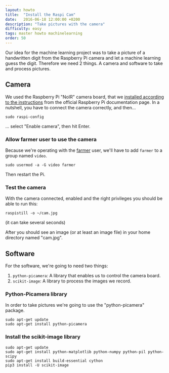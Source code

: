 ```yaml
---
layout: howto
title:  "Install the Raspi Cam"
date:   2016-06-18 12:00:00 +0200
description: "Take pictures with the camera"
difficulty: easy
tags: master howto machinelearning
order: 50
---
```


Our idea for the machine learning project was to take a picture of a handwritten digit from the Raspberry Pi camera and let a machine learning guess the digit.
Therefore we need 2 things. A camera and software to take and process pictures.

## Camera

We used the Raspberry Pi "NoIR" camera board, that we [installed according to the instructions](https://www.raspberrypi.org/documentation/usage/camera/README.md) from the official Raspberry Pi documentation page. In a nutshell, you have to connect the camera correctly, and then...

```shell
sudo raspi-config   
```

... select "Enable camera", then hit Enter.

### Allow farmer user to use the camera

Because we're operating with the [farmer](/howtos/setup-admin-group-and-user) user, we'll have to add `farmer` to a group named `video`. 

```shell
sudo usermod -a -G video farmer
```

Then restart the Pi. 

### Test the camera

With the camera connected, enabled and the right privileges you should be able to run this:

```shell
raspistill -o ~/cam.jpg
```

(it can take several seconds)

After you should see an image (or at least an image file) in your home directory named "cam.jpg".


## Software

For the software, we're going to need two things: 

1. `python-picamera`: A library that enables us to control the camera board.  
2. `scikit-image`: A library to process the images we record. 


### Python-Picamera library

In order to take pictures we're going to use the "python-picamera" package.

```shell
sudo apt-get update
sudo apt-get install python-picamera
```

### Install the scikit-image library



```shell
sudo apt-get update
sudo apt-get install python-matplotlib python-numpy python-pil python-scipy
sudo apt-get install build-essential cython
pip3 install -U scikit-image
```








